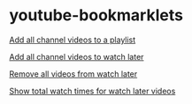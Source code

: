 # youtube-bookmarklets

[Add all channel videos to a playlist](addAllChannelVideosToAPlaylist.js)

[Add all channel videos to watch later](addAllChannelVideosToWatchLater.js)

[Remove all videos from watch later](removeAllVideosFromWatchLater.js)

[Show total watch times for watch later videos](showTotalWatchTimesForWatchLaterVideos.js)

